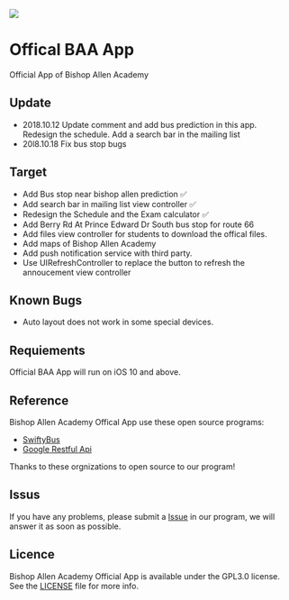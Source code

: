 ![](https://github.com/BishopAllenAcademy/school/blob/master/school/Assets.xcassets/AppIcon.appiconset/Icon-60%403x.png)
# Offical BAA App
Official App of Bishop Allen Academy

Update
-------

* 2018.10.12 Update comment and add bus prediction in this app. Redesign the schedule. Add a search bar in the mailing list
* 20l8.10.18 Fix bus stop bugs

Target
------
* Add Bus stop near bishop allen prediction ✅
* Add search bar in mailing list view controller ✅
* Redesign the Schedule and the Exam calculator ✅
* Add Berry Rd At Prince Edward Dr South bus stop for route 66 
* Add files view controller for students to download the offical files.
* Add maps of Bishop Allen Academy
* Add push notification service with third party. 
* Use UIRefreshController to replace the button to refresh the annoucement view controller 


Known Bugs
-----------
* Auto layout does not work in some special devices.

Requiements
------
Official BAA App will run on iOS 10 and above.

Reference
-------
Bishop Allen Academy Offical App use these open source programs:

* [SwiftyBus](https://github.com/MrAdamBoyd/SwiftBus)
* [Google Restful Api](https://github.com/google/google-api-objectivec-client-for-rest)

Thanks to these orgnizations to open source to our program!



Issus
-------
If you have any problems, please submit a [Issue](https://github.com/BishopAllenAcademy/school/issues) in our program, we will answer it as soon as possible.

Licence
---------
Bishop Allen Academy Official App is available under the GPL3.0 license. See the [LICENSE](https://github.com/BishopAllenAcademy/school/blob/master/LICENSE) file for more info.
